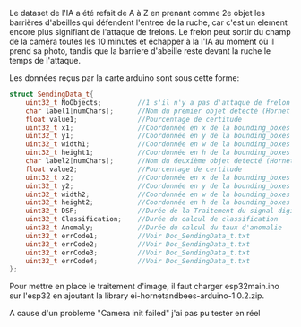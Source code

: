 Le dataset de l'IA a été refait de A à Z en prenant comme 2e objet les barrières d'abeilles qui défendent l'entree de la ruche, car c'est un element encore plus signifiant de l'attaque de frelons. Le frelon peut sortir du champ de la caméra toutes les 10 minutes et échapper à la l'IA au moment où il prend sa photo, tandis que la barriere d'abeille reste devant la ruche le temps de l'attaque. 

Les données reçus par la carte arduino sont sous cette forme: 
```c++
struct SendingData_t{
    uint32_t NoObjects;         //1 s'il n'y a pas d'attaque de frelon et 0 sinon
    char label1[numChars];      //Nom du premier objet detecté (Hornet ou Bees)
    float value1;               //Pourcentage de certitude
    uint32_t x1;                //Coordonnée en x de la bounding_boxes 
    uint32_t y1;                //Coordonnée en y de la bounding_boxes 
    uint32_t width1;            //Coordonnée en w de la bounding_boxes 
    uint32_t height1;           //Coordonnée en h de la bounding_boxes 
    char label2[numChars];      //Nom du deuxième objet detecté (Hornet ou Bees)
    float value2;               //Pourcentage de certitude
    uint32_t x2;                //Coordonnée en x de la bounding_boxes 
    uint32_t y2;                //Coordonnée en y de la bounding_boxes 
    uint32_t width2;            //Coordonnée en w de la bounding_boxes 
    uint32_t height2;           //Coordonnée en h de la bounding_boxes 
    uint32_t DSP;               //Durée de la Traitement du signal digital 
    uint32_t Classification;    //Durée du calcul de classification
    uint32_t Anomaly;           //Durée du calcul du taux d'anomalie
    uint32_t errCode1;          //Voir Doc_SendingData_t.txt
    uint32_t errCode2;          //Voir Doc_SendingData_t.txt
    uint32_t errCode3;          //Voir Doc_SendingData_t.txt
    uint32_t errCode4;          //Voir Doc_SendingData_t.txt
};
```
Pour mettre en place le traitement d'image, il faut charger esp32main.ino sur l'esp32 en ajoutant la library ei-hornetandbees-arduino-1.0.2.zip.

A cause d'un probleme "Camera init failed" j'ai pas pu tester en réel
